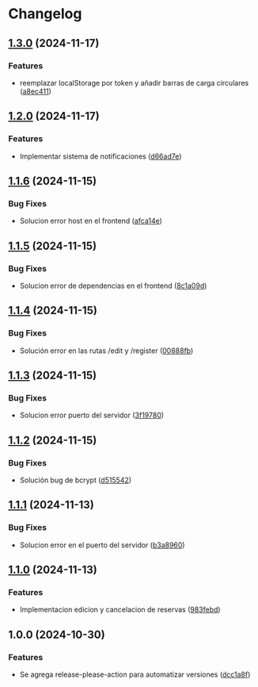 # Changelog

## [1.3.0](https://github.com/oqnd2/DevOps_2/compare/v1.2.0...v1.3.0) (2024-11-17)


### Features

* reemplazar localStorage por token y añadir barras de carga circulares ([a8ec411](https://github.com/oqnd2/DevOps_2/commit/a8ec411db562ee4f1524f76bafe10b99bb939057))

## [1.2.0](https://github.com/oqnd2/DevOps_2/compare/v1.1.6...v1.2.0) (2024-11-17)


### Features

* Implementar sistema de notificaciones ([d66ad7e](https://github.com/oqnd2/DevOps_2/commit/d66ad7e9de10b17a595026f42cd92bb7a5195abe))

## [1.1.6](https://github.com/oqnd2/DevOps_2/compare/v1.1.5...v1.1.6) (2024-11-15)


### Bug Fixes

* Solucion error host en el frontend ([afca14e](https://github.com/oqnd2/DevOps_2/commit/afca14e48afee5e9674146d40167d56585f8a56c))

## [1.1.5](https://github.com/oqnd2/DevOps_2/compare/v1.1.4...v1.1.5) (2024-11-15)


### Bug Fixes

* Solucion error de dependencias en el frontend ([8c1a09d](https://github.com/oqnd2/DevOps_2/commit/8c1a09d8fb83a8c20d1b19da83426d37e1ed5668))

## [1.1.4](https://github.com/oqnd2/DevOps_2/compare/v1.1.3...v1.1.4) (2024-11-15)


### Bug Fixes

* Solución error en las rutas /edit y /register ([00888fb](https://github.com/oqnd2/DevOps_2/commit/00888fb71989713e4147ffe4a22ac2eda4ccdf8d))

## [1.1.3](https://github.com/oqnd2/DevOps_2/compare/v1.1.2...v1.1.3) (2024-11-15)


### Bug Fixes

* Solucion error puerto del servidor ([3f19780](https://github.com/oqnd2/DevOps_2/commit/3f1978072c276587a2d9c890ff940210f96b9699))

## [1.1.2](https://github.com/oqnd2/DevOps_2/compare/v1.1.1...v1.1.2) (2024-11-15)


### Bug Fixes

* Solución bug de bcrypt ([d515542](https://github.com/oqnd2/DevOps_2/commit/d515542e9e64570a216a21c1a8d47b35581b608b))

## [1.1.1](https://github.com/oqnd2/DevOps_2/compare/v1.1.0...v1.1.1) (2024-11-13)


### Bug Fixes

* Solucion error en el puerto del servidor ([b3a8960](https://github.com/oqnd2/DevOps_2/commit/b3a8960907252f4044da4fa2801f4f9ee4b7d4a8))

## [1.1.0](https://github.com/oqnd2/DevOps_2/compare/v1.0.0...v1.1.0) (2024-11-13)


### Features

* Implementacion edicion y cancelacion de reservas ([983febd](https://github.com/oqnd2/DevOps_2/commit/983febddf5c45cdb9f4b4b4ada8072212f718536))

## 1.0.0 (2024-10-30)


### Features

* Se agrega release-please-action para automatizar versiones ([dcc1a8f](https://github.com/oqnd2/DevOps_2/commit/dcc1a8f212f9a34b8bfdef055e27b97ecef4ea5a))
